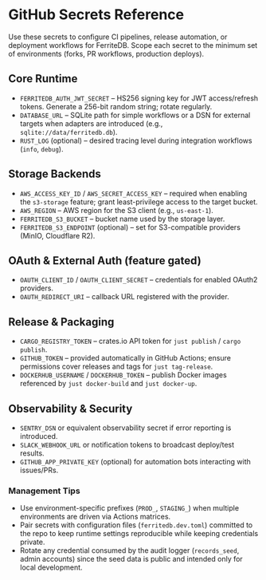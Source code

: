 # GitHub Secrets Reference

Use these secrets to configure CI pipelines, release automation, or deployment workflows for FerriteDB. Scope each secret to the minimum set of environments (forks, PR workflows, production deploys).

## Core Runtime
- `FERRITEDB_AUTH_JWT_SECRET` – HS256 signing key for JWT access/refresh tokens. Generate a 256-bit random string; rotate regularly.
- `DATABASE_URL` – SQLite path for simple workflows or a DSN for external targets when adapters are introduced (e.g., `sqlite://data/ferritedb.db`).
- `RUST_LOG` (optional) – desired tracing level during integration workflows (`info`, `debug`).

## Storage Backends
- `AWS_ACCESS_KEY_ID` / `AWS_SECRET_ACCESS_KEY` – required when enabling the `s3-storage` feature; grant least-privilege access to the target bucket.
- `AWS_REGION` – AWS region for the S3 client (e.g., `us-east-1`).
- `FERRITEDB_S3_BUCKET` – bucket name used by the storage layer.
- `FERRITEDB_S3_ENDPOINT` (optional) – set for S3-compatible providers (MinIO, Cloudflare R2).

## OAuth & External Auth (feature gated)
- `OAUTH_CLIENT_ID` / `OAUTH_CLIENT_SECRET` – credentials for enabled OAuth2 providers.
- `OAUTH_REDIRECT_URI` – callback URL registered with the provider.

## Release & Packaging
- `CARGO_REGISTRY_TOKEN` – crates.io API token for `just publish` / `cargo publish`.
- `GITHUB_TOKEN` – provided automatically in GitHub Actions; ensure permissions cover releases and tags for `just tag-release`.
- `DOCKERHUB_USERNAME` / `DOCKERHUB_TOKEN` – publish Docker images referenced by `just docker-build` and `just docker-up`.

## Observability & Security
- `SENTRY_DSN` or equivalent observability secret if error reporting is introduced.
- `SLACK_WEBHOOK_URL` or notification tokens to broadcast deploy/test results.
- `GITHUB_APP_PRIVATE_KEY` (optional) for automation bots interacting with issues/PRs.

### Management Tips
- Use environment-specific prefixes (`PROD_`, `STAGING_`) when multiple environments are driven via Actions matrices.
- Pair secrets with configuration files (`ferritedb.dev.toml`) committed to the repo to keep runtime settings reproducible while keeping credentials private.
- Rotate any credential consumed by the audit logger (`records_seed`, admin accounts) since the seed data is public and intended only for local development.
